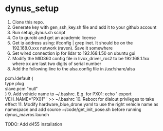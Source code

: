 # dynus_setup


1. Clone this repo.
2. Generate key with gen_ssh_key.sh file and add it to your github account
3. Run setup_dynus.sh script 
4. Go to gurobi and get an academic license 
5. Get ip address using: ifconfig | grep inet. It should be on the 192.168.0.xxx network (raven). Save it somewhere
6. Set wired connection ip for lidar to 192.168.1.50 on ubuntu gui
7. Modify the MID360 config file in livox_driver_ros2 to be 192.168.1.1xx where xx are last two digits of serial number
8. Add the following line to the alsa.config file in /usr/share/alsa

pcm.!default { \
                  type plug \
                  slave.pcm "null" \
            }
9. Add vehicle name to ~/.bashrc. E.g. for PX01: echo ' export VEH_NAME="PX01" ' >> ~/.bashrc
10. Reboot for dialout privileges to take effect
11. Modify hardware_blue_drone.yaml to use the right vehicle name as namespace and add source ~/code/get_init_pose.sh before running dynus_mavros.launch 

TODO: Add d455 installation 

